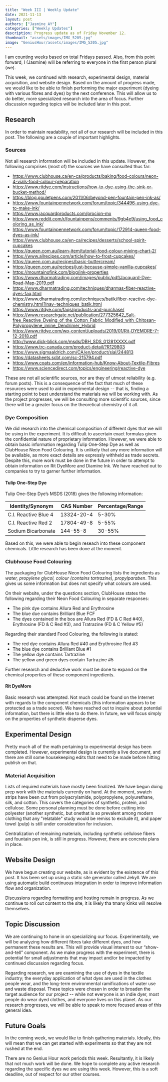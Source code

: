 ```yaml
---
title: "Week III | Weekly Update"
date: 2021-11-13
layout: post
authors: ["Jasmine AY"]
categories: ["Weekly Updates"]
description: Progress update as of Friday November 12.
thumbnail: "assets/images/IMG_5205.jpg"
image: "GeniusHour/assets/images/IMG_5205.jpg"
---
```


I am counting weeks based on total Fridays passed. Also, from this point forward, I (Jasmine) will be referring to everyone in the first person plural (we).

This week, we continued with research, experimental design, material acquisition, and website design. Based on the amount of progress made, we would like to be able to finish performing the major experiment (dyeing with various fibres and dyes) by the next conference. This will allow us to do better, more specialized research into the area of focus. Further discussion regarding topics will be included later in this post.

## Research

In order to maintain readability, not all of our research will be included in this post. The following are a couple of important highlights.

### Sources

Not all research information will be included in this update. However, the following comprises (most of) the sources we have consulted thus far:

- https://www.clubhouse.ca/en-ca/products/baking/food-colours/neon-4-vials-food-colour-preparation
- https://www.ritdye.com/instructions/how-to-dye-using-the-sink-or-bucket-method/
- https://blog.gouletpens.com/2011/06/beyond-pen-fountain-pen-ink-as/
- https://www.fountainpennetwork.com/forum/topic/344496-using-dye-to-make-ink/
- https://www.jacquardproducts.com/procion-mx
- https://www.reddit.com/r/fountainpens/comments/9gb4e9/using_food_coloring_as_ink/
- https://www.fountainpennetwork.com/forum/topic/172914-queen-food-dyes-as-ink/
- https://www.clubhouse.ca/en-ca/recipes/desserts/school-spirit-cupcakes
- https://queen.com.au/learn-item/tutorial-food-colour-mixing-chart-2/
- https://www.allrecipes.com/article/how-to-frost-cupcakes/
- https://queen.com.au/recipes/basic-buttercream/
- https://queen.com.au/recipes/just-because-simple-vanilla-cupcakes/
- https://mountainofink.com/blog/ink-properties
- https://www.dharmatrading.com/images/public/pdf/Jacquard-Dye-Road-Map-2019.pdf
- https://www.dharmatrading.com/techniques/dharmas-fiber-reactive-dyes-faq.html
- https://www.dharmatrading.com/techniques/batik/fiber-reactive-dye-chemistry.html?lnav=techniques_batik.html
- https://www.ritdye.com/faqs/products-and-purchase/
- https://www.researchgate.net/publication/277325642_Salt-free_Reactive_Dyeing_of_the_Cotton_Fabric_Modified_with_Chitosan-Polypropylene_imine_Dendrimer_Hybrid
- https://www.ritdye.com/wp-content/uploads/2019/01/Rit-DYEMORE-7-12-2018.pdf
- http://www.dick-blick.com/msds/DBH_SDS_01281XXXX.pdf
- https://www.trc-canada.com/product-detail/?R129803
- https://www.sigmaaldrich.com/CA/en/product/sial/244813
- https://datasheets.scbt.com/sc-215794.pdf
- https://www.coats.com/en/information-hub/Know-About-Textile-Fibres
- https://www.sciencedirect.com/topics/engineering/reactive-dye

These are not all scientific sources, nor are they of utmost reliability (e.g. forum posts). This is a consequence of the fact that much of these resources were used to aid in experimental design -- that is, finding a starting point to best understand the materials we will be working with. As the project progresses, we will be consulting more scientific sources, since there will be a greater focus on the theoretical chemistry of it all.

### Dye Composition

We did research into the chemical composition of different dyes that we will be using in the experiment. It is difficult to ascertain exact formulas given the confidential nature of proprietary information. However, we were able to obtain basic information regarding Tulip One-Step Dye as well as ClubHouse Neon Food Colouring. It is unlikely that any more information will be available, as more exact details are expressly withheld as trade secrets. Despite this, more work must be done in the future in order to attempt to obtain information on Rit DyeMore and Diamine Ink. We have reached out to companies to try to garner further information.

#### Tulip One-Step Dye

Tulip One-Step Dye’s MSDS (2018) gives the following information:

Identity/Synonym | CAS Number | Percentage/Range
--------- | ---------- | ----------
C.I. Reactive Blue 4 | 13324-20-4 | 5-30%
C.I. Reactive Red 2 | 17804-49-8 | 5-55%
Sodium Bicarbonate | 144-55-8 | 30-55%

Based on this, we were able to begin reseach into these component chemicals. Little research has been done at the moment.

### Clubhouse Food Colouring

The packaging for ClubHouse Neon Food Colouring lists the ingredients as *water, propylene glycol, colour (contains tartrazine), propylparaben*. This gives us some information but does not specify what colours are used.

On their website, under the questions section, ClubHouse states the following regarding their Neon Food Colouring in separate responses:

- The pink dye contains Allura Red and Erythrosine
- The blue due contains Brilliant Blue FCF
- The dyes contained in the bos are Allura Red (FD & C Red #40), Erythrosine (FD & C Red #3), and Tratrazine (FD & C Yellow #5)

Regarding their standard Food Colouring, the following is stated:

- The red dye contains Allura Red #40 and Erythrosine Red #3
- The blue dye contains Brilliant Blue #1
- The yellow dye contains Tartrazine
- The yellow and green dyes contain Tartrazine #5

Further research and deductive work must be done to expand on the chemical properties of these component ingredients.

#### Rit DyeMore

Basic research was attempted. Not much could be found on the Internet with regards to the component chemicals (this information appears to be protected as a trade secret). We have reached out to inquire about potential information, but there is little else to do there. In future, we will focus simply on the properties of synthetic disperse dyes.

## Experimental Design

Pretty much all of the math pertaining to experimental design has been completed. However, experimental design is currently a live document, and there are still some housekeeping edits that need to be made before hitting publish on that.

### Material Acquisition

Lists of required materials have mostly been finalized. We have begun doing prep work with the materials currently on hand. At the moment, swatch strips have been cut from polyacrylamide, polypropylene, polyurethane, silk, and cotton. This covers the categories of synthetic, protein, and cellulose. Some personal planning must be done before cutting into polyester (another synthetic, but onethat is so prevalent among modern clothing that any "relatable" study would be remiss to exclude it), and paper towel (pulp) is still under consideration for inclusion.

Centralization of remaining materials, including synthetic cellulose fibers and fountain pen ink, is still in progress. However, there are concrete plans in place.

## Website Design

We have begun creating our website, as is evident by the existence of this post. It has been set up using a static site generator called Jekyll. We are using automatic build continuous integration in order to improve information flow and organization.

Discussions regarding formatting and hosting remain in progress. As we continue to roll out content to the site, it is likely tha tmany kinks will resolve themselves.

## Topic Discussion

We are continuing to hone in on specializing our focus. Experimentally, we will be analyzing how different fibres take different dyes, and how permanent these results are. This will provide visual interest to our “show-and-tell” component. As we make progress with the experiment, there is potential for small adjustments that may impact and/or be impacted by continued discussion regarding focus.

Regarding research, we are examining the use of dyes in the textile industry; the everyday application of what dyes are used in the clothes people wear, and the long-term environmental ramifications of water use and waste disposal. These topics were chosen in order to broaden the target audience for our project -- while not everyone is an indie dyer, most people do wear dyed clothes, and everyone lives on this planet. As our research progresses, we will be able to speak to more focused areas of this general idea.

## Future Goals

In the coming week, we would like to finish gathering materials. Ideally, this will mean that we can get started with experiments so that they are not rushed at the end.

There are no Genius Hour work periods this week. Resultantly, it is likely that not much work will be done. We hope to complete any active research regarding the specific dyes we are using this week. However, this is a soft deadline, out of respect for our other courses.
